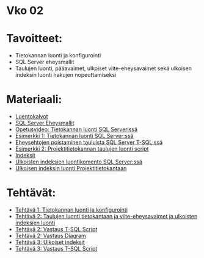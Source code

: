 # Vko 02
# Tavoitteet:

- Tietokannan luonti ja konfigurointi
- SQL Server eheysmallit
- Taulujen luonti, pääavaimet, ulkoiset viite-eheysavaimet sekä ulkoisen indeksin luonti hakujen nopeuttamiseksi


# Materiaali: 
- [ Luentokalvot ](Luentokalvot_02.pdf)
- [ SQL Server Eheysmallit ](Luennot_vko2_SQL_Server_Eheysmallit.pdf)
- [ Opetusvideo: Tietokannan luonti SQL Serverissä ](https://video.haaga-helia.fi/media/SQL_Server_Tietokannan_luonti.mp4/0_br025ugp)
- [Esimerkki 1: Tietokannan luonti SQL Server:ssä ](Tietokannan_luonti.pdf)
- [ Eheysehtojen poistaminen tauluista SQL Server T-SQL:ssä ](https://learn.microsoft.com/en-us/sql/relational-databases/tables/delete-check-constraints?view=sql-server-ver16)
- [ Esimerkki 2: Projektitietokannan taulujen luonti script ](Projektitietokanta.pdf)
- [ Indeksit ]( Indeksit.pdf )
- [ Ulkoisten indeksien luontikomento SQL Server:ssä ](https://learn.microsoft.com/en-us/sql/t-sql/statements/create-index-transact-sql?view=sql-server-ver16)
- [ Ulkoisen indeksin luonti Projektitietokantaan ](CREATE_INDEX.pdf) 


# Tehtävät:    
- [ Tehtävä 1: Tietokannan luonti ja konfigurointi ](Tehtava_01.md)
- [ Tehtävä 2: Taulujen luonti tietokantaan ja viite-eheysavaimet ja ulkoisten indeksien luonti ](Tehtava_02.md)
- [ Tehtävä 2: Vastaus T-SQL Script](Tehtava_2_Vastaus.sql)
- [ Tehtävä 2: Vastaus Diagram](Tehtava_02_Vastaus_Diagram.pdf)
- [ Tehtävä 3: Ulkoiset indeksit ](Tehtava_03.md)
- [ Tehtävä 3: Vastaus T-SQL Script ](Tehtava_3_Vastaus.sql)
